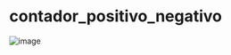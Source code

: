 # contador_positivo_negativo

![image](https://github.com/user-attachments/assets/43cfc79f-f19f-4447-939f-37738f1ca766)

